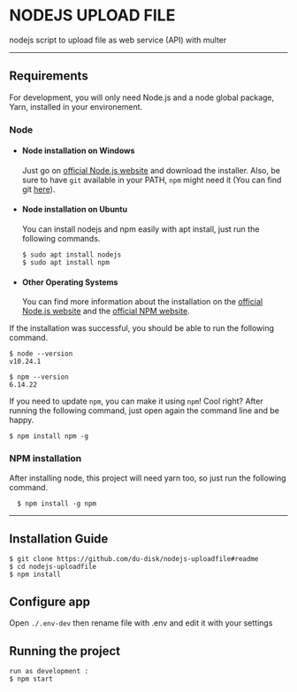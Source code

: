 # NODEJS UPLOAD FILE

nodejs script to upload file as web service (API) with multer  

---
## Requirements

For development, you will only need Node.js and a node global package, Yarn, installed in your environement.

### Node
- #### Node installation on Windows

  Just go on [official Node.js website](https://nodejs.org/) and download the installer.
Also, be sure to have `git` available in your PATH, `npm` might need it (You can find git [here](https://git-scm.com/)).

- #### Node installation on Ubuntu

  You can install nodejs and npm easily with apt install, just run the following commands.

      $ sudo apt install nodejs
      $ sudo apt install npm

- #### Other Operating Systems
  You can find more information about the installation on the [official Node.js website](https://nodejs.org/) and the [official NPM website](https://npmjs.org/).

If the installation was successful, you should be able to run the following command.

    $ node --version
    v10.24.1

    $ npm --version
    6.14.22

If you need to update `npm`, you can make it using `npm`! Cool right? After running the following command, just open again the command line and be happy.

    $ npm install npm -g

###
### NPM installation
  After installing node, this project will need yarn too, so just run the following command.

      $ npm install -g npm

---

## Installation Guide

    $ git clone https://github.com/du-disk/nodejs-uploadfile#readme
    $ cd nodejs-uploadfile
    $ npm install

## Configure app

Open `./.env-dev` then rename file with .env and edit it with your settings

## Running the project

    run as development :
    $ npm start